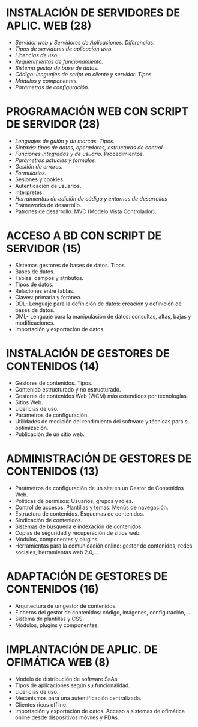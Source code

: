 # INSTALACIÓN DE SERVIDORES DE APLIC. WEB (28)
- *Servidor web y Servidores de Aplicaciones. Diferencias.*
- *Tipos de servidores de aplicación web.*
- *Licencias de uso.*
- *Requerimientos de funcionamiento.*
- *Sistema gestor de base de datos.*
- *Código: lenguajes de script en cliente y servidor. Tipos.*
- *Módulos y componentes.*
- *Parámetros de configuración.*

# PROGRAMACIÓN WEB CON SCRIPT DE SERVIDOR (28)
- *Lenguajes de guión y de marcas. Tipos.*
- *Sintaxis: tipos de datos, operadores, estructuras de control.*
- *Funciones integradas y de usuario.* Procedimientos.
- *Parámetros actuales y formales.*
- *Gestión de errores.*
- *Formularios.*
- Sesiones y cookies.
- Autenticación de usuarios.
- Intérpretes.
- *Herramientas de edición de código y entornos de desarrollos*
- Frameworks de desarrollo.
- Patrones de desarrollo: MVC (Modelo Vista Controlador).

# ACCESO A BD CON SCRIPT DE SERVIDOR (15)
- Sistemas gestores de bases de datos. Tipos.
- Bases de datos.
- Tablas, campos y atributos.
- Tipos de datos.
- Relaciones entre tablas.
- Claves: primaria y foránea.
- DDL- Lenguaje para la definición de datos: creación y definición de bases de datos.
- DML- Lenguaje para la manipulación de datos: consultas, altas, bajas y modificaciones.
- Importación y exportación de datos.

# INSTALACIÓN DE GESTORES DE CONTENIDOS (14)
- Gestores de contenidos. Tipos.
- Contenido estructurado y no estructurado.
- Gestores de contenidos Web (WCM) más extendidos por tecnologías.
- Sitios Web.
- Licencias de uso.
- Parámetros de configuración.
- Utilidades de medición del rendimiento del software y técnicas para su optimización.
- Publicación de un sitio web.

# ADMINISTRACIÓN DE GESTORES DE CONTENIDOS (13)
- Parámetros de configuración de un site en un Gestor de Contenidos Web.
- Políticas de permisos: Usuarios, grupos y roles.
- Control de accesos. Plantillas y temas. Menús de navegación.
- Estructura de contenidos. Esquemas de contenidos.
- Sindicación de contenidos.
- Sistemas de búsqueda e indexación de contenidos.
- Copias de seguridad y recuperación de sitios web.
- Módulos, componentes y plugins.
- Herramientas para la comunicación online: gestor de contenidos, redes sociales, herramientas web 2.0,…


# ADAPTACIÓN DE GESTORES DE CONTENIDOS (16)
- Arquitectura de un gestor de contenidos.
- Ficheros del gestor de contenidos: código, imágenes, configuración, …
- Sistema de plantillas y CSS.
- Módulos, plugins y componentes.

# IMPLANTACIÓN DE APLIC. DE OFIMÁTICA WEB (8)
- Modelo de distribución de software SaAs.
- Tipos de aplicaciones según su funcionalidad.
- Licencias de uso.
- Mecanismos para una autentificación centralizada.
- Clientes ricos offline.
- Importación y exportación de datos.
Acceso a sistemas de ofimática online desde dispositivos móviles y PDAs.
